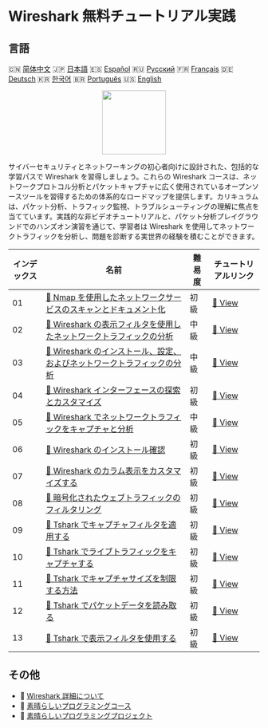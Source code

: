 # Wireshark 無料チュートリアル実践

## 言語

🇨🇳 [简体中文](README_zh.md) 🇯🇵 [日本語](README_ja.md) 🇪🇸 [Español](README_es.md) 🇷🇺 [Русский](README_ru.md) 🇫🇷 [Français](README_fr.md) 🇩🇪 [Deutsch](README_de.md) 🇰🇷 [한국어](README_ko.md) 🇧🇷 [Português](README_pt.md) 🇺🇸 [English](README.md) 

<div align="center">
<img width="128px" src="https://file.labex.io/path/OuFutztV2dPZ.png">
</div>

サイバーセキュリティとネットワーキングの初心者向けに設計された、包括的な学習パスで Wireshark を習得しましょう。これらの Wireshark コースは、ネットワークプロトコル分析とパケットキャプチャに広く使用されているオープンソースツールを習得するための体系的なロードマップを提供します。カリキュラムは、パケット分析、トラフィック監視、トラブルシューティングの理解に焦点を当てています。実践的な非ビデオチュートリアルと、パケット分析プレイグラウンドでのハンズオン演習を通じて、学習者は Wireshark を使用してネットワークトラフィックを分析し、問題を診断する実世界の経験を積むことができます。

|   インデックス | 名前                                                                                                                                                                                   | 難易度   | チュートリアルリンク                                                                                                   |
|----------------|----------------------------------------------------------------------------------------------------------------------------------------------------------------------------------------|----------|------------------------------------------------------------------------------------------------------------------------|
|             01 | [📖 Nmap を使用したネットワークサービスのスキャンとドキュメント化](https://labex.io/ja/tutorials/nmap-use-nmap-to-scan-and-document-network-services-415932)                           | 初級     | [🔗 View](https://labex.io/ja/tutorials/nmap-use-nmap-to-scan-and-document-network-services-415932)                    |
|             02 | [📖 Wireshark の表示フィルタを使用したネットワークトラフィックの分析](https://labex.io/ja/tutorials/wireshark-analyze-network-traffic-with-wireshark-display-filters-415944)           | 中級     | [🔗 View](https://labex.io/ja/tutorials/wireshark-analyze-network-traffic-with-wireshark-display-filters-415944)       |
|             03 | [📖 Wireshark のインストール、設定、およびネットワークトラフィックの分析](https://labex.io/ja/tutorials/wireshark-install-configure-and-analyze-network-traffic-with-wireshark-415947) | 中級     | [🔗 View](https://labex.io/ja/tutorials/wireshark-install-configure-and-analyze-network-traffic-with-wireshark-415947) |
|             04 | [📖 Wireshark インターフェースの探索とカスタマイズ](https://labex.io/ja/tutorials/wireshark-explore-and-customize-wireshark-interface-415949)                                          | 初級     | [🔗 View](https://labex.io/ja/tutorials/wireshark-explore-and-customize-wireshark-interface-415949)                    |
|             05 | [📖 Wireshark でネットワークトラフィックをキャプチャと分析](https://labex.io/ja/tutorials/wireshark-capture-and-analyze-network-traffic-with-wireshark-415956)                         | 中級     | [🔗 View](https://labex.io/ja/tutorials/wireshark-capture-and-analyze-network-traffic-with-wireshark-415956)           |
|             06 | [📖 Wireshark のインストール確認](https://labex.io/ja/tutorials/wireshark-verify-wireshark-installation-548783)                                                                        | 初級     | [🔗 View](https://labex.io/ja/tutorials/wireshark-verify-wireshark-installation-548783)                                |
|             07 | [📖 Wireshark のカラム表示をカスタマイズする](https://labex.io/ja/tutorials/wireshark-customize-wireshark-column-display-548785)                                                       | 初級     | [🔗 View](https://labex.io/ja/tutorials/wireshark-customize-wireshark-column-display-548785)                           |
|             08 | [📖 暗号化されたウェブトラフィックのフィルタリング](https://labex.io/ja/tutorials/wireshark-filter-encrypted-web-traffic-548806)                                                       | 初級     | [🔗 View](https://labex.io/ja/tutorials/wireshark-filter-encrypted-web-traffic-548806)                                 |
|             09 | [📖 Tshark でキャプチャフィルタを適用する](https://labex.io/ja/tutorials/wireshark-apply-capture-filters-in-tshark-548914)                                                             | 初級     | [🔗 View](https://labex.io/ja/tutorials/wireshark-apply-capture-filters-in-tshark-548914)                              |
|             10 | [📖 Tshark でライブトラフィックをキャプチャする](https://labex.io/ja/tutorials/wireshark-capture-live-traffic-in-tshark-548916)                                                        | 初級     | [🔗 View](https://labex.io/ja/tutorials/wireshark-capture-live-traffic-in-tshark-548916)                               |
|             11 | [📖 Tshark でキャプチャサイズを制限する方法](https://labex.io/ja/tutorials/wireshark-limit-capture-size-in-tshark-548932)                                                              | 初級     | [🔗 View](https://labex.io/ja/tutorials/wireshark-limit-capture-size-in-tshark-548932)                                 |
|             12 | [📖 Tshark でパケットデータを読み取る](https://labex.io/ja/tutorials/wireshark-read-packet-data-in-tshark-548937)                                                                      | 初級     | [🔗 View](https://labex.io/ja/tutorials/wireshark-read-packet-data-in-tshark-548937)                                   |
|             13 | [📖 Tshark で表示フィルタを使用する](https://labex.io/ja/tutorials/wireshark-use-display-filters-in-tshark-548939)                                                                     | 初級     | [🔗 View](https://labex.io/ja/tutorials/wireshark-use-display-filters-in-tshark-548939)                                |

## その他

- 🔗 [Wireshark 詳細について](https://labex.io/ja/skilltrees/wireshark)
- 🔗 [素晴らしいプログラミングコース](https://github.com/labex-labs/awesome-programming-courses)
- 🔗 [素晴らしいプログラミングプロジェクト](https://github.com/labex-labs/awesome-programming-projects)

